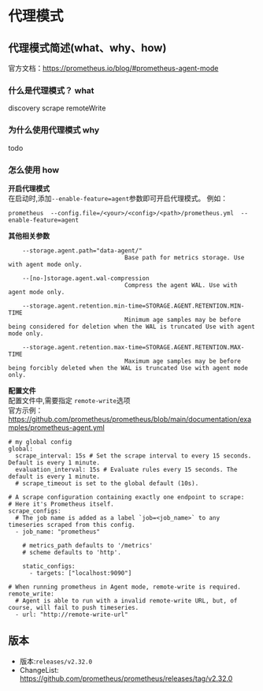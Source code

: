 # 代理模式

## 代理模式简述(what、why、how)  
官方文档：https://prometheus.io/blog/#prometheus-agent-mode
### 什么是代理模式？ what
discovery
scrape
remoteWrite

### 为什么使用代理模式   why
todo
### 怎么使用 how  

**开启代理模式**  
在启动时,添加`--enable-feature=agent`参数即可开启代理模式。 例如：  
```
prometheus  --config.file=/<your>/<config>/<path>/prometheus.yml  --enable-feature=agent
```

**其他相关参数**  

```
    --storage.agent.path="data-agent/"  
                                 Base path for metrics storage. Use with agent mode only.

    --[no-]storage.agent.wal-compression  
                                 Compress the agent WAL. Use with agent mode only.

    --storage.agent.retention.min-time=STORAGE.AGENT.RETENTION.MIN-TIME  
                                 Minimum age samples may be before being considered for deletion when the WAL is truncated Use with agent mode only.   

    --storage.agent.retention.max-time=STORAGE.AGENT.RETENTION.MAX-TIME  
                                 Maximum age samples may be before being forcibly deleted when the WAL is truncated Use with agent mode only.    

```
  

**配置文件**  
配置文件中,需要指定 `remote-write`选项  
官方示例： https://github.com/prometheus/prometheus/blob/main/documentation/examples/prometheus-agent.yml
```
# my global config
global:
  scrape_interval: 15s # Set the scrape interval to every 15 seconds. Default is every 1 minute.
  evaluation_interval: 15s # Evaluate rules every 15 seconds. The default is every 1 minute.
  # scrape_timeout is set to the global default (10s).

# A scrape configuration containing exactly one endpoint to scrape:
# Here it's Prometheus itself.
scrape_configs:
  # The job name is added as a label `job=<job_name>` to any timeseries scraped from this config.
  - job_name: "prometheus"

    # metrics_path defaults to '/metrics'
    # scheme defaults to 'http'.

    static_configs:
      - targets: ["localhost:9090"]

# When running prometheus in Agent mode, remote-write is required.
remote_write:
  # Agent is able to run with a invalid remote-write URL, but, of course, will fail to push timeseries.
  - url: "http://remote-write-url"

```



## 版本
- 版本:`releases/v2.32.0` 
- ChangeList: https://github.com/prometheus/prometheus/releases/tag/v2.32.0  












